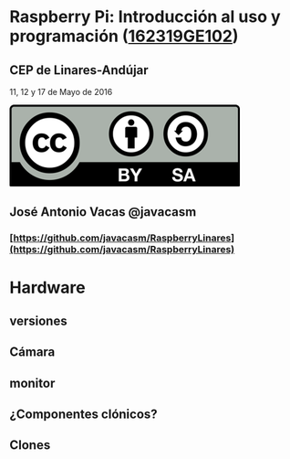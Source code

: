 # Raspberry Pi: Introducción al uso y programación ([162319GE102](https://www.juntadeandalucia.es/educacion/seneca/seneca/jsp/gestionactividades/DetActForPub.jsp?X_EDIACTFOR=161807))

## CEP de Linares-Andújar

11, 12 y 17 de Mayo de 2016

![CC](./imagenes/Licencia_CC.png)
## José Antonio Vacas  @javacasm

### [https://github.com/javacasm/RaspberryLinares](https://github.com/javacasm/RaspberryLinares)

# Hardware

## versiones


## Cámara

## monitor

## ¿Componentes clónicos?


## Clones
